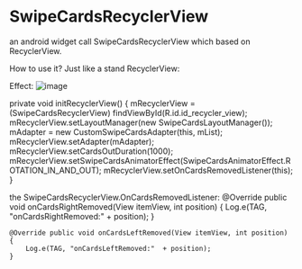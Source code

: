 # SwipeCardsRecyclerView
an android widget call SwipeCardsRecyclerView which based on RecyclerView.


How to use it?
Just like a stand RecyclerView:

Effect:
 ![image](https://github.com/yuyuyu123/SwipeCardsRecyclerView/screenshots/screenshot.gif)


  private void initRecyclerView() {
        mRecyclerView = (SwipeCardsRecyclerView) findViewById(R.id.id_recycler_view);
        mRecyclerView.setLayoutManager(new SwipeCardsLayoutManager());
        mAdapter = new CustomSwipeCardsAdapter(this, mList);
        mRecyclerView.setAdapter(mAdapter);
        mRecyclerView.setCardsOutDuration(1000);
        mRecyclerView.setSwipeCardsAnimatorEffect(SwipeCardsAnimatorEffect.ROTATION_IN_AND_OUT);
        mRecyclerView.setOnCardsRemovedListener(this);
    }
    
the SwipeCardsRecyclerView.OnCardsRemovedListener:
  @Override public void onCardsRightRemoved(View itemView, int position) {
        Log.e(TAG, "onCardsRightRemoved:" + position);
    }

    @Override public void onCardsLeftRemoved(View itemView, int position) {
        Log.e(TAG, "onCardsLeftRemoved:"  + position);
    }
